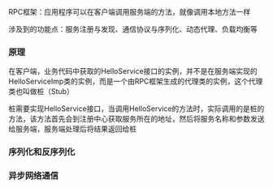 RPC框架：应用程序可以在客户端调用服务端的方法，就像调用本地方法一样

涉及到的功能点：服务注册与发现、通信协议与序列化、动态代理、负载均衡等

### 原理

在客户端，业务代码中获取的HelloService接口的实例，并不是在服务端实现的HelloServiceImp类的实例，而是一个由RPC框架生成的代理类的实例，这个代理类也叫做桩（Stub）

桩需要实现HelloService接口，当调用HelloService的方法时，实际调用的是桩的方法，该方法首先会到注册中心获取服务所在的地址，然后将服务名称和参数发送给服务端，服务端处理后将结果返回给桩



### 序列化和反序列化



### 异步网络通信

